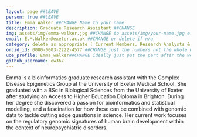 ```yaml
---
layout: page ##LEAVE
person: true ##LEAVE
title: Emma Walker ##CHANGE Name to your name
description: Graduate Research Assistant ##CHANGE
img: assets/img/emma-walker.jpg ##CHANGE to assets/img/your-name.jpg e.g. assets/img/jessica-shields.jpg
email: E.M.Walker@exeter.ac.uk ##CHANGE or delete if n/a
category: delete as appropriate [ Current Members, Research Analysts & Technicians ] ##CHANGE
orcid_id: 0000-0003-2222-4577 ##CHANGE just the numbers not the whole web address!!
uoe_profile: Emma_walker##CHANGE ideally just put the part after the web_id= sign in the web address i.e. for https://medicine.exeter.ac.uk/people/profile/index.php?web_id=Alice_Franklin just put Alice_Franklin 
github_username: ew367
---
```


<!-- DESCRIPTION - PLEASE EDIT THE BELOW -->
Emma is a bioinformatics graduate research assistant with the Complex Disease Epigenetics Group at the University of Exeter Medical School. She graduated with a BSc in Biological Sciences from the University of Exeter after studying an Access to Higher Education Diploma in Brighton. During her degree she discovered a passion for bioinformatics and statistical modelling, and a fascination for how these can be combined with genomic data to tackle cutting edge questions in science. Her current work focuses on the regulatory genomic signatures of human brain development within the context of neuropsychiatric disorders.


<!-- if you are unsure how to complete this, look here (https://github.com/aspides-js/aspides-js.github.io/blob/master/_people/nicholas-clifton.md?plain=1) for an example or you can slack jessica
